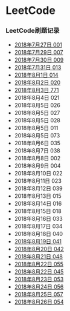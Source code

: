 # LeetCode
### LeetCode刷题记录<br>
* [2018年7月27日    001<br>](https://www.jianshu.com/p/b5b44e9a82ae) 
* [2018年7月29日    007<br>](https://www.jianshu.com/p/73d788502bcf)
* [2018年7月30日    009<br>](https://www.jianshu.com/p/f631da0b7ea5)
* [2018年7月31日    013<br>](https://www.jianshu.com/p/d81963cb99af)
* [2018年8月1日     014<br>](https://www.jianshu.com/p/25e7ffc9bb48)
* [2018年8月2日     020<br>](https://www.jianshu.com/p/758535ce3834)
* [2018年8月3日     771<br>](https://www.jianshu.com/p/8f7fadfee9ac)
* 2018年8月4日     021<br>
* 2018年8月5日     026<br>
* 2018年8月5日     027<br>
* 2018年8月5日     028<br>
* 2018年8月5日     011<br>
* 2018年8月5日     073<br>
* 2018年8月6日     035<br>
* 2018年8月7日     038<br>
* 2018年8月8日     002<br>
* 2018年8月9日     004<br>
* 2018年8月10日    022<br>
* 2018年8月11日    023<br>
* 2018年8月12日    039<br>
* 2018年8月13日    015<br>
* 2018年8月14日    016<br>
* 2018年8月15日    018<br>
* 2018年8月16日    033<br>
* 2018年8月17日    034<br>
* 2018年8月18日    040<br>
* [2018年8月19日    041<br>](https://www.jianshu.com/p/5e350ff8e552)
* [2018年8月20日    042<br>](https://www.jianshu.com/p/d66944915365)
* [2018年8月21日    048<br>](https://www.jianshu.com/p/13bfb8ca3f51)
* [2018年8月22日    055<br>](https://www.jianshu.com/p/124ac389bd2b)
* [2018年8月22日    045<br>](https://www.jianshu.com/p/ee6b32aa446d)
* [2018年8月23日    053<br>](https://www.jianshu.com/p/3ad297957792)
* [2018年8月24日    056<br>](https://www.jianshu.com/p/0db1de12ae99)
* [2018年8月25日    057<br>](https://www.jianshu.com/p/7683550f9baa)
* [2018年8月26日    054<br>](https://www.jianshu.com/p/e2d4042ff1be)